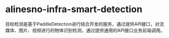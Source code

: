 # alinesno-infra-smart-detection

目标检测是基于PaddleDetection进行结合开发的服务，通过提供API接口，对流媒体、图片、视频进行的物体识别检测，通过提供通用的API接口业务前端调用。